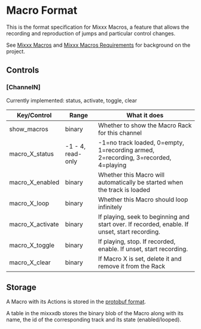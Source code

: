 # Macro Format

This is the format specification for Mixxx Macros, a feature that allows
the recording and reproduction of jumps and particular control changes.

See [Mixxx Macros](Mixxx%20Macros) and [Mixxx Macros Requirements](Mixxx%20Macros%20Requirements)
for background on the project.

## Controls

### \[ChannelN\]

Currently implemented: status, activate, toggle, clear

| Key/Control        | Range              | What it does                                                                                  |
| ------------------ | ------------------ | --------------------------------------------------------------------------------------------- |
| show\_macros       | binary             | Whether to show the Macro Rack for this channel                                               |
| macro\_X\_status   | -1 - 4, read-only  | -1=no track loaded, 0=empty, 1=recording armed, 2=recording, 3=recorded, 4=playing            |
| macro\_X\_enabled  | binary             | Whether this Macro will automatically be started when the track is loaded                     |
| macro\_X\_loop     | binary             | Whether this Macro should loop infinitely                                                     |
| macro\_X\_activate | binary             | If playing, seek to beginning and start over. If recorded, enable. If unset, start recording. |
| macro\_X\_toggle   | binary             | If playing, stop. If recorded, enable. If unset, start recording.                             |
| macro\_X\_clear    | binary             | If Macro X is set, delete it and remove it from the Rack                                      |

## Storage

A Macro with its Actions is stored in the [protobuf format](https://github.com/xerus2000/mixxx/blob/macros/src/proto/macro.proto).

A table in the mixxxdb stores the binary blob of the Macro along with its name, the id of the corresponding track and its state (enabled/looped).